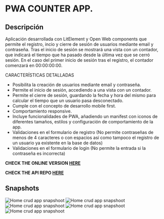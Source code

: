 # PWA COUNTER APP.
 ## **Descripción**
 
 Aplicación desarrollada con LitElement y Open Web components que permite el registro, incio y cierre de sesión de usuarios mediante email y contraseña.
 Tras el inicio de sesión se mostrará una vista con un contador, que indicará el tiempo que ha pasado desde la última vez que se cerró sesión.
 En el caso del primer inicio de sesión tras el registro, el contador comenzará en 00:00:00:00.
 
 CARACTERÍSTICAS DETALLADAS
* Posibilita la creación de usuarios mediante email y contraseña.
* Permite el inicio de sesión, accediendo a una vista con un contador.
* Permite el cierre de sesión, guardando la fecha y hora del mismo para calcular el tiempo que un usuario pasa desconectado.
* Cumple con el concepto de desarrollo mobile first.
* Comportamiento responsive.
* Incluye funcionalidades de PWA, añadiendo un manifest con iconos de diferentes tamaños, estilos y configuración de comportamiento de la app.
* Validaciones en el formulario de registro (No permite contraseñas de menos de 4 caracteres o con espacios así como tampoco el registro de un usuario ya existente en la base de datos)
* Validaciones en el formulario de login (No permite la entrada si la contraseña es incorrecta)


**CHECK THE ONLINE VERSION [HERE](https://basic-crud-front.herokuapp.com/ )**

**CHECK THE API REPO [HERE](https://github.com/aliparra/Basic-crud-api)**

## **Snapshots**

![Home crud app snapshoot](https://res.cloudinary.com/dv4pkbmin/image/upload/v1624552027/Basic%20crud%20captures/Captura_de_pantalla_de_2021-06-24_18-26-57_atqpmp.png)
![Home crud app snapshoot](https://res.cloudinary.com/dv4pkbmin/image/upload/v1624551971/Basic%20crud%20captures/Captura_de_pantalla_de_2021-06-24_18-23-55_xelobd.png)
![Home crud app snapshoot](https://res.cloudinary.com/dv4pkbmin/image/upload/v1624551971/Basic%20crud%20captures/Captura_de_pantalla_de_2021-06-24_18-24-11_w0ffcv.png)
![Home crud app snapshoot](https://res.cloudinary.com/dv4pkbmin/image/upload/v1624552034/Basic%20crud%20captures/Captura_de_pantalla_de_2021-06-24_18-26-35_fcnazc.png)
![Home crud app snapshoot](https://res.cloudinary.com/dv4pkbmin/image/upload/v1624551971/Basic%20crud%20captures/Captura_de_pantalla_de_2021-06-24_18-25-05_lugjdu.png)
